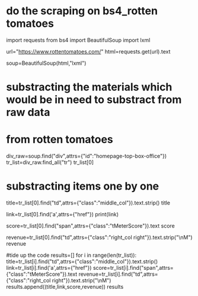 # do the scraping on bs4_rotten tomatoes


import requests
from bs4 import BeautifulSoup
import lxml

url="https://www.rottentomatoes.com/"
html=requests.get(url).text

soup=BeautifulSoup(html,"lxml")

# substracting the materials which would be in need to substract from raw data
# from rotten tomatoes

div_raw=soup.find("div",attrs={"id":"homepage-top-box-office"})
tr_list=div_raw.find_all("tr")
tr_list[0]


# substracting items one by one

title=tr_list[0].find("td",attrs={"class":"middle_col"}).text.strip()
title

link=tr_list[0].find('a',attrs={"href"})
print(link)

score=tr_list[0].find("span",attrs={"class":"tMeterScore"}).text
score

revenue=tr_list[0].find("td",attrs={"class":"right_col right"}).text.strip("\nM")
revenue

#tide up the code
results=[]
for i in  range(len(tr_list)):
    title=tr_list[i].find("td",attrs={"class":"middle_col"}).text.strip()
    link=tr_list[i].find('a',attrs={"href"})
    score=tr_list[i].find("span",attrs={"class":"tMeterScore"}).text
    revenue=tr_list[i].find("td",attrs={"class":"right_col right"}).text.strip("\nM")
    results.append((title,link,score,revenue))
results
